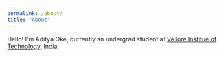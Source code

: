 ```yaml
---
permalink: /about/
title: "About"
---
```


Hello! I'm Aditya Oke, currently an undergrad student at [Vellore Institue of Technology](https://vit.ac.in/), India.


